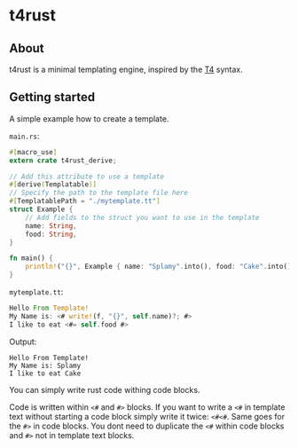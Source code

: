 # t4rust

## About
t4rust is a minimal templating engine, inspired by the [T4](https://docs.microsoft.com/en-us/visualstudio/modeling/code-generation-and-t4-text-templates) syntax.

## Getting started
A simple example how to create a template.

`main.rs`:
```rust
#[macro_use]
extern crate t4rust_derive;

// Add this attribute to use a template
#[derive(Templatable)]
// Specify the path to the template file here
#[TemplatablePath = "./mytemplate.tt"]
struct Example {
    // Add fields to the struct you want to use in the template
    name: String,
    food: String,
}

fn main() {
    println!("{}", Example { name: "Splamy".into(), food: "Cake".into() });
}
```

`mytemplate.tt`:
```rust
Hello From Template!
My Name is: <# write!(f, "{}", self.name)?; #>
I like to eat <#= self.food #>
```

Output:
```
Hello From Template!
My Name is: Splamy
I like to eat Cake
```

You can simply write rust code withing code blocks.

Code is written within `<#` and `#>` blocks.
If you want to write a `<#` in template text without starting a code block
simply write it twice: `<#<#`. Same goes for the `#>` in code blocks.
You dont need to duplicate the `<#` within code blocks and `#>` not in
template text blocks.